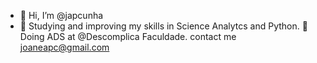 - 👋 Hi, I’m @japcunha
- 👀 Studying and improving my skills in Science Analytcs and Python.
🚀 Doing ADS at @Descomplica Faculdade.
contact me joaneapc@gmail.com
<!---
japcunha/japcunha is a ✨ special ✨ repository because its `README.md` (this file) appears on your GitHub profile.
You can click the Preview link to take a look at your changes.
--->
